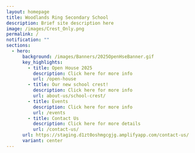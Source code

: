```yaml
---
layout: homepage
title: Woodlands Ring Secondary School
description: Brief site description here
image: /images/Crest_Only.png
permalink: /
notification: ""
sections:
  - hero:
      background: /images/Banners/2025OpenHseBanner.gif
      key_highlights:
        - title: Open House 2025
          description: Click here for more info
          url: /open-house
        - title: Our new school crest!
          description: Click here for more info
          url: about-us/school-crest/
        - title: Events
          description: Click here for more info
          url: /events
        - title: Contact Us
          description: Click here for more details
          url: /contact-us/
      url: https://staging.d1zt0oshmgcgjg.amplifyapp.com/contact-us/
      variant: center
---
```

